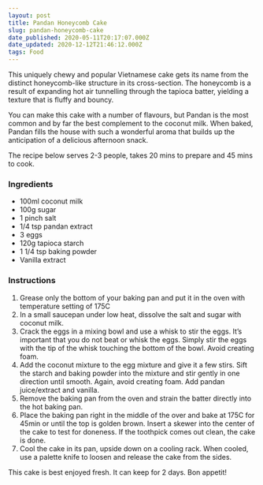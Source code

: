 ```yaml
---
layout: post
title: Pandan Honeycomb Cake
slug: pandan-honeycomb-cake
date_published: 2020-05-11T20:17:07.000Z
date_updated: 2020-12-12T21:46:12.000Z
tags: Food
---
```


This uniquely chewy and popular Vietnamese cake gets its name from the distinct honeycomb-like structure in its cross-section. The honeycomb is a result of expanding hot air tunnelling through the tapioca batter, yielding a texture that is fluffy and bouncy.

You can make this cake with a number of flavours, but Pandan is the most common and by far the best complement to the coconut milk. When baked, Pandan fills the house with such a wonderful aroma that builds up the anticipation of a delicious afternoon snack.

The recipe below serves 2-3 people, takes 20 mins to prepare and 45 mins to cook.

### Ingredients

- 100ml coconut milk
- 100g sugar
- 1 pinch salt
- 1/4 tsp pandan extract
- 3 eggs
- 120g tapioca starch
- 1 1/4 tsp baking powder
- Vanilla extract

### Instructions

1. Grease only the bottom of your baking pan and put it in the oven with temperature setting of 175C
2. In a small saucepan under low heat, dissolve the salt and sugar with coconut milk.
3. Crack the eggs in a mixing bowl and use a whisk to stir the eggs. It’s important that you do not beat or whisk the eggs. Simply stir the eggs with the tip of the whisk touching the bottom of the bowl. Avoid creating foam.
4. Add the coconut mixture to the egg mixture and give it a few stirs. Sift the starch and baking powder into the mixture and stir gently in one direction until smooth. Again, avoid creating foam. Add pandan juice/extract and vanilla.
5. Remove the baking pan from the oven and strain the batter directly into the hot baking pan.
6. Place the baking pan right in the middle of the over and bake at 175C for 45min or until the top is golden brown. Insert a skewer into the center of the cake to test for doneness. If the toothpick comes out clean, the cake is done.
7. Cool the cake in its pan, upside down on a cooling rack. When cooled, use a palette knife to loosen and release the cake from the sides.

This cake is best enjoyed fresh. It can keep for 2 days. Bon appetit!
